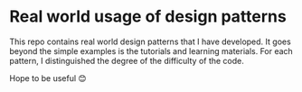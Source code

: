# Real world usage of design patterns

This repo contains real world design patterns that I have developed. It goes beyond the simple examples is the tutorials and learning materials. For each pattern, I distinguished the degree of the difficulty of the code.

Hope to be useful :blush:
